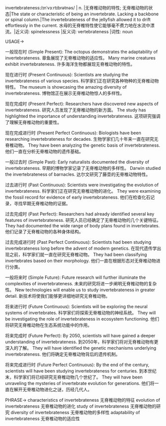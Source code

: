 invertebrateness:/ɪnˈvɜːrtɪbrətnəs/ | n. |无脊椎动物的特性; 无脊椎动物的状态|The state or characteristic of being an invertebrate.  Lacking a backbone or spinal column.|The invertebrateness of the jellyfish allowed it to drift effortlessly in the current. 水母的无脊椎特性使它能够毫不费力地在水流中漂流。|近义词: spinelessness |反义词: vertebrateness |词性: noun

USAGE->

一般现在时 (Simple Present):
The octopus demonstrates the adaptability of invertebrateness. 章鱼展现了无脊椎动物的适应性。
Many marine creatures exhibit invertebrateness. 许多海洋生物都展现无脊椎动物的特性。

现在进行时 (Present Continuous):
Scientists are studying the invertebrateness of various species. 科学家们正在研究各种物种的无脊椎动物特性。
The museum is showcasing the amazing diversity of invertebrateness.  博物馆正在展示无脊椎动物惊人的多样性。


现在完成时 (Present Perfect):
Researchers have discovered new aspects of invertebrateness. 研究人员发现了无脊椎动物的新方面。
The study has highlighted the importance of understanding invertebrateness. 这项研究强调了理解无脊椎动物的重要性。

现在完成进行时 (Present Perfect Continuous):
Biologists have been researching invertebrateness for decades.  生物学家们几十年来一直在研究无脊椎动物。
They have been analyzing the genetic basis of invertebrateness. 他们一直在分析无脊椎动物的遗传基础。


一般过去时 (Simple Past):
Early naturalists documented the diversity of invertebrateness. 早期的博物学家记录了无脊椎动物的多样性。
Darwin studied the invertebrateness of barnacles. 达尔文研究了藤壶的无脊椎动物特性。

过去进行时 (Past Continuous):
Scientists were investigating the evolution of invertebrateness. 科学家们正在研究无脊椎动物的进化。
They were examining the fossil record for evidence of early invertebrateness. 他们在检查化石记录，寻找早期无脊椎动物的证据。


过去完成时 (Past Perfect):
Researchers had already identified several key features of invertebrateness. 研究人员已经确定了无脊椎动物的几个关键特征。
They had documented the wide range of body plans found in invertebrates. 他们记录了无脊椎动物的各种身体结构。

过去完成进行时 (Past Perfect Continuous):
Scientists had been studying invertebrateness long before the advent of modern genetics.  在现代遗传学出现之前，科学家们就一直在研究无脊椎动物。
They had been classifying invertebrates based on their morphology. 他们一直在根据形态对无脊椎动物进行分类。


一般将来时 (Simple Future):
Future research will further illuminate the complexities of invertebrateness. 未来的研究将进一步阐明无脊椎动物的复杂性。
New technologies will enable us to study invertebrateness in greater detail. 新技术将使我们能够更详细地研究无脊椎动物。

将来进行时 (Future Continuous):
Scientists will be exploring the neural systems of invertebrates. 科学家们将探索无脊椎动物的神经系统。
They will be investigating the role of invertebrateness in ecosystem functioning. 他们将研究无脊椎动物在生态系统功能中的作用。


将来完成时 (Future Perfect):
By 2050, scientists will have gained a deeper understanding of invertebrateness. 到2050年，科学家们将对无脊椎动物有更深入的了解。
They will have identified the genetic mechanisms underlying invertebrateness. 他们将确定无脊椎动物背后的遗传机制。


将来完成进行时 (Future Perfect Continuous):
By the end of the century, scientists will have been studying invertebrateness for centuries. 到本世纪末，科学家们将已经研究无脊椎动物几个世纪了。
They will have been unraveling the mysteries of invertebrate evolution for generations. 他们将一直在解开无脊椎动物进化之谜，历经几代人。


PHRASE->
characteristics of invertebrateness 无脊椎动物的特征
evolution of invertebrateness 无脊椎动物的进化
study of invertebrateness 无脊椎动物的研究
diversity of invertebrateness 无脊椎动物的多样性
adaptability of invertebrateness 无脊椎动物的适应性

